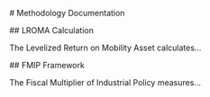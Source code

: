 \# Methodology Documentation



\## LROMA Calculation

The Levelized Return on Mobility Asset calculates...



\## FMIP Framework  

The Fiscal Multiplier of Industrial Policy measures...

